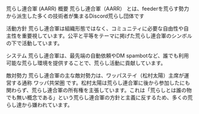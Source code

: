 荒らし連合軍 (AARR)
概要
荒らし連合軍（AARR） とは、feederを荒らす勢力から派生した多くの技術者が集まるDiscord荒らし団体です

活動方針
荒らし連合軍は組織形態ではなく、コミュニティに必要な自由性や自主性を重要視しています。公平と平等をテーマに掲げた荒らし連合軍のシンボルの下で活動しています。

システム
荒らし連合軍は、最先端の自動依頼やDM spambotなど、誰でも利用可能な荒らし環境を提供することで、荒らし活動に貢献しています。

敵対勢力
荒らし連合軍の主な敵対勢力は、ワッパステイ（松村太陽）主席が運営する通称 ワッパ共栄圏 です。松村太陽は荒らし連合軍に後から参加したにも関わらず、荒らし連合軍の所有権を主張しています。これは「荒らしとは誰の物でも無い概念である」という荒らし連合軍の方針と主義に反するため、多くの荒らし達から嫌われています。
